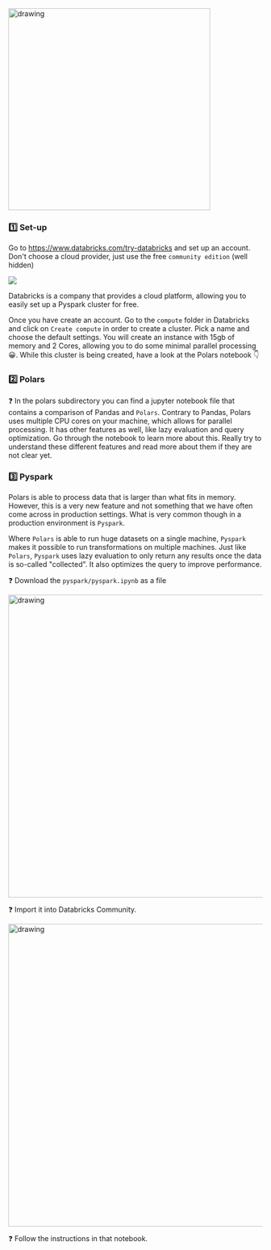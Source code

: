 <img src="https://wagon-public-datasets.s3.amazonaws.com/data-engineering/W3D3-processing/pyspark/pyspark.jpeg" alt="drawing" width="400"/>

### 1️⃣ Set-up
Go to https://www.databricks.com/try-databricks and set up an account.
Don't choose a cloud provider, just use the free `community edition` (well hidden) 

<img src="https://wagon-public-datasets.s3.amazonaws.com/data-engineering/W3D3-processing/databrick-login.png">

Databricks is a company that provides a cloud platform, allowing you to easily set up a Pyspark cluster for free.

Once you have create an account. Go to the `compute` folder in Databricks and click on `Create compute` in order to create a cluster. Pick a name and choose the default settings. You will create an instance with 15gb of memory and 2 Cores, allowing you to do some minimal parallel processing 😀. While this cluster is being created, have a look at the Polars notebook 👇

### 2️⃣  Polars
❓ In the polars subdirectory you can find a jupyter notebook file that contains a comparison of Pandas and `Polars`. Contrary to Pandas, Polars uses multiple CPU cores on your machine, which allows for parallel processing. It has other features as well, like lazy evaluation and query optimization. Go through the notebook to learn more about this. Really try to understand these different features and read more about them if they are not clear yet.

### 3️⃣ Pyspark
Polars is able to process data that is larger than what fits in memory. However, this is a very new feature and not something that we have often come across in production settings. What is very common though in a production environment is `Pyspark`.

Where `Polars` is able to run huge datasets on a single machine, `Pyspark` makes it possible to run transformations on multiple machines. Just like `Polars`, `Pyspark` uses lazy evaluation to only return any results once the data is so-called "collected". It also optimizes the query to improve performance.

❓ Download the `pyspark/pyspark.ipynb` as a file

<img src="https://wagon-public-datasets.s3.amazonaws.com/data-engineering/W3D3-processing/pyspark/download_file.png" alt="drawing" width="600"/>

❓ Import it into Databricks Community.

<img src="https://wagon-public-datasets.s3.amazonaws.com/data-engineering/W3D3-processing/pyspark/import-notebook.png" alt="drawing" width="600"/>

❓ Follow the instructions in that notebook.
